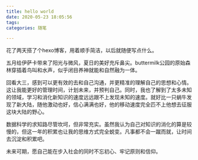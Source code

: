 ```yaml
---
title: hello world
date: 2020-05-23 18:05:56
tags: 
categories: 随笔

---
```

花了两天搭了个hexo博客，用着顺手简洁，以后就随便写点什么。

五月给伊萨卡带来了阳光与微风，夏日的美好充斥鼻尖。buttermilk公园的原始森林穿插着鸟叫和水声，似乎闭目养神就能和自然融为一体。

回看大三，感到可以更有效的去和自己沟通，并更精准的理解自己的思想和心情。这让我能更好的管理时间，计划未来，并预判自己。同时，我也了解到了太多未知的领域，学习和消化新知识的速度远远跟不上发现未知的速度。就好比一只蜗牛发现了新大陆，随他激动也好，信心满满也好，他的移动速度完全匹不上他想去征服这块大陆的野心。

数据科学的求知路尽管坎坷，但非常充实。虽然我认为自己对知识的消化的算是较慢的，但这一年的积累也让我的思维方式完全蜕变。凡事都不会一蹴而就，让时间去沉淀和积累吧。

未来可期，愿自己能在步入社会的同时不忘初心、牢记原则和信仰。


